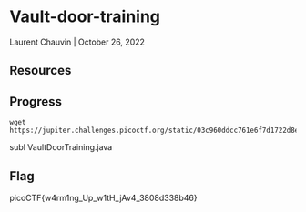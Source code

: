 # Vault-door-training

Laurent Chauvin | October 26, 2022

## Resources

## Progress

```
wget https://jupiter.challenges.picoctf.org/static/03c960ddcc761e6f7d1722d8e6212db3/VaultDoorTraining.java
```

subl VaultDoorTraining.java

## Flag

picoCTF{w4rm1ng_Up_w1tH_jAv4_3808d338b46}
